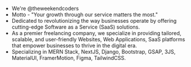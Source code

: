 -  We're @theweekendcoders
-  Motto - "Your growth through our service matters the most."
-  Dedicated to revolutionizing the way businesses operate
   by offering cutting-edge Software as a Service (SaaS) solutions.
-  As a premier freelancing company, we specialize in providing tailored,
   scalable, and user-friendly Websites, Web Applications, SaaS platforms that empower businesses to
   thrive in the digital era.
- Specializing in MERN Stack, NextJS, Django, Bootstrap, GSAP, 3JS, MaterialUI, FramerMotion, Figma, TailwindCSS. 
